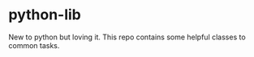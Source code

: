 python-lib
==========

New to python but loving it.  This repo contains some helpful classes to common tasks.
